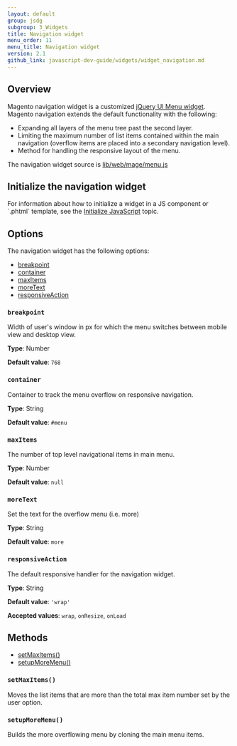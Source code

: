 ```yaml
---
layout: default
group: jsdg
subgroup: 3_Widgets
title: Navigation widget
menu_order: 11
menu_title: Navigation widget
version: 2.1
github_link: javascript-dev-guide/widgets/widget_navigation.md
---
```


<h2>Overview</h2>
Magento navigation widget is a customized <a href="http://api.jqueryui.com/menu/" target="_blank">jQuery UI Menu widget</a>. Magento navigation extends the default functionality with the following:
<ul>
<li>Expanding all layers of the menu tree past the second layer.</li>
<li>Limiting the maximum number of list items contained within the main navigation (overflow items are placed into a secondary navigation level).</li>
<li>Method for handling the responsive layout of the menu.</li>
</ul>

The navigation widget source is <a href="{{site.mage2100url}}lib/web/mage/menu.js" target="_blank">lib/web/mage/menu.js</a>

<h2 id="navigation_init">Initialize the navigation widget</h2>
For information about how to initialize a widget in a JS component or `.phtml` template, see the <a href="{{site.gdeurl21}}frontend-dev-guide/javascript/js_init.html" target="_blank">Initialize JavaScript</a> topic.

<h2 id="navigation_options">Options</h2>
The navigation widget has the following options:
<ul>
<li><a href="#n_breakpoint">breakpoint</a></li>
<li><a href="#n_container">container</a></li>
<li><a href="#n_maxItems">maxItems</a></li>
<li><a href="#n_moreText">moreText</a></li>
<li><a href="#n_responsiveAction">responsiveAction</a></li>
</ul>

<h3 id="n_breakpoint"><code>breakpoint</code></h3>

Width of user's window in px for which the menu switches between mobile view and desktop view.

**Type**: Number

**Default value**: `768`

<h3 id="n_container"><code>container</code></h3>

Container to track the menu overflow on responsive navigation.

**Type**: String

**Default value**: `#menu`

<h3 id="n_maxItems"><code>maxItems</code></h3>

The number of top level navigational items in main menu.

**Type**: Number

**Default value**: `null`

<h3 id="n_moreText"><code>moreText</code></h3>

Set the text for the overflow menu (i.e. more)

**Type**: String

**Default value**: `more`

<h3 id="n_responsiveAction"><code>responsiveAction</code></h3>

The default responsive handler for the navigation widget.

**Type**: String

**Default value**: `'wrap'`

**Accepted values**: `wrap`, `onResize`, `onLoad`


<h2 id="navigation_methods">Methods</h2>
<ul>
<li><a href="#nav_setMaxItems">setMaxItems()</a></li>
<li><a href="#nav_setupMoreMenu">setupMoreMenu()</a></li>
</ul>


<h3 id="nav_setMaxItems"><code>setMaxItems()</code></h3>
Moves the list items that are more than the total max item number set by the user option.

<h3 id="nav_setupMoreMenu"><code>setupMoreMenu()</code></h3>
Builds the more overflowing menu by cloning the main menu items.
